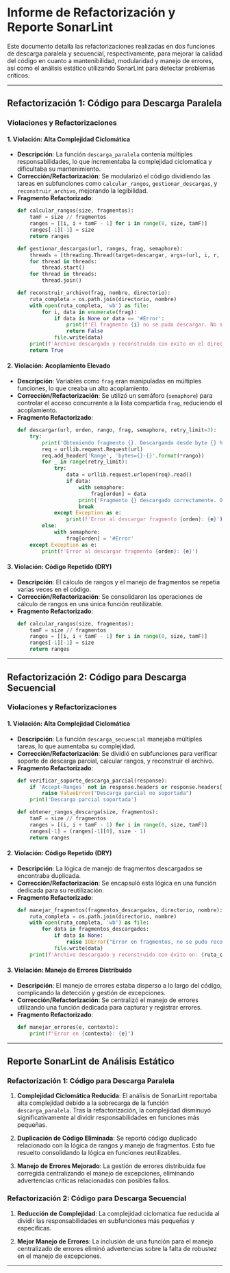 # Informe de Refactorización y Reporte SonarLint

Este documento detalla las refactorizaciones realizadas en dos funciones de descarga paralela y secuencial, respectivamente, para mejorar la calidad del código en cuanto a mantenibilidad, modularidad y manejo de errores, así como el análisis estático utilizando SonarLint para detectar problemas críticos.

---

## Refactorización 1: Código para Descarga Paralela

### Violaciones y Refactorizaciones

#### 1. Violación: Alta Complejidad Ciclomática
   - **Descripción**: La función `descarga_paralela` contenía múltiples responsabilidades, lo que incrementaba la complejidad ciclomatica y dificultaba su mantenimiento.
   - **Corrección/Refactorización**: Se modularizó el código dividiendo las tareas en subfunciones como `calcular_rangos`, `gestionar_descargas`, y `reconstruir_archivo`, mejorando la legibilidad.
   - **Fragmento Refactorizado**:
     ```python
     def calcular_rangos(size, fragmentos):
         tamF = size // fragmentos
         ranges = [[i, i + tamF - 1] for i in range(0, size, tamF)]
         ranges[-1][-1] = size
         return ranges

     def gestionar_descargas(url, ranges, frag, semaphore):
         threads = [threading.Thread(target=descargar, args=(url, i, r, frag, semaphore)) for i, r in enumerate(ranges)]
         for thread in threads:
             thread.start()
         for thread in threads:
             thread.join()

     def reconstruir_archivo(frag, nombre, directorio):
         ruta_completa = os.path.join(directorio, nombre)
         with open(ruta_completa, 'wb') as file:
             for i, data in enumerate(frag):
                 if data is None or data == '#Error':
                     print(f'El fragmento {i} no se pudo descargar. No se puede reconstruir el archivo.')
                     return False
                 file.write(data)
         print(f'Archivo descargado y reconstruido con éxito en el directorio: {ruta_completa}')
         return True
     ```

#### 2. Violación: Acoplamiento Elevado
   - **Descripción**: Variables como `frag` eran manipuladas en múltiples funciones, lo que creaba un alto acoplamiento.
   - **Corrección/Refactorización**: Se utilizó un semáforo (`semaphore`) para controlar el acceso concurrente a la lista compartida `frag`, reduciendo el acoplamiento.
   - **Fragmento Refactorizado**:
     ```python
     def descargar(url, orden, rango, frag, semaphore, retry_limit=3):
         try:
             print('Obteniendo fragmento {}. Descargando desde byte {} hasta byte {}.'.format(orden, *rango))
             req = urllib.request.Request(url)
             req.add_header('Range', 'bytes={}-{}'.format(*rango))
             for _ in range(retry_limit):
                 try:
                     data = urllib.request.urlopen(req).read()
                     if data:
                         with semaphore:
                             frag[orden] = data
                         print('Fragmento {} descargado correctamente. Obtenidos {} bytes.'.format(orden, len(data)))
                         break
                 except Exception as e:
                     print(f'Error al descargar fragmento {orden}: {e}')
             else:
                 with semaphore:
                     frag[orden] = '#Error'
         except Exception as e:
             print(f'Error al descargar fragmento {orden}: {e}')
     ```

#### 3. Violación: Código Repetido (DRY)
   - **Descripción**: El cálculo de rangos y el manejo de fragmentos se repetía varias veces en el código.
   - **Corrección/Refactorización**: Se consolidaron las operaciones de cálculo de rangos en una única función reutilizable.
   - **Fragmento Refactorizado**:
     ```python
     def calcular_rangos(size, fragmentos):
         tamF = size // fragmentos
         ranges = [[i, i + tamF - 1] for i in range(0, size, tamF)]
         ranges[-1][-1] = size
         return ranges
     ```

---

## Refactorización 2: Código para Descarga Secuencial

### Violaciones y Refactorizaciones

#### 1. Violación: Alta Complejidad Ciclomática
   - **Descripción**: La función `descarga_secuencial` manejaba múltiples tareas, lo que aumentaba su complejidad.
   - **Corrección/Refactorización**: Se dividió en subfunciones para verificar soporte de descarga parcial, calcular rangos, y reconstruir el archivo.
   - **Fragmento Refactorizado**:
     ```python
     def verificar_soporte_descarga_parcial(response):
         if 'Accept-Ranges' not in response.headers or response.headers['Accept-Ranges'].lower() != 'bytes':
             raise ValueError("Descarga parcial no soportada")
         print('Descarga parcial soportada')

     def obtener_rangos_descarga(size, fragmentos):
         tamF = size // fragmentos
         ranges = [(i, i + tamF - 1) for i in range(0, size, tamF)]
         ranges[-1] = (ranges[-1][0], size - 1)
         return ranges
     ```

#### 2. Violación: Código Repetido (DRY)
   - **Descripción**: La lógica de manejo de fragmentos descargados se encontraba duplicada.
   - **Corrección/Refactorización**: Se encapsuló esta lógica en una función dedicada para su reutilización.
   - **Fragmento Refactorizado**:
     ```python
     def manejar_fragmentos(fragmentos_descargados, directorio, nombre):
         ruta_completa = os.path.join(directorio, nombre)
         with open(ruta_completa, 'wb') as file:
             for data in fragmentos_descargados:
                 if data is None:
                     raise IOError("Error en fragmentos, no se pudo reconstruir el archivo.")
                 file.write(data)
         print(f'Archivo descargado y reconstruido con éxito en: {ruta_completa}')
     ```

#### 3. Violación: Manejo de Errores Distribuido
   - **Descripción**: El manejo de errores estaba disperso a lo largo del código, complicando la detección y gestión de excepciones.
   - **Corrección/Refactorización**: Se centralizó el manejo de errores utilizando una función dedicada para capturar y registrar errores.
   - **Fragmento Refactorizado**:
     ```python
     def manejar_errores(e, contexto):
         print(f"Error en {contexto}: {e}")
     ```

---

## Reporte SonarLint de Análisis Estático

### Refactorización 1: Código para Descarga Paralela

1. **Complejidad Ciclomática Reducida**: El análisis de SonarLint reportaba alta complejidad debido a la sobrecarga de la función `descarga_paralela`. Tras la refactorización, la complejidad disminuyó significativamente al dividir responsabilidades en funciones más pequeñas.

2. **Duplicación de Código Eliminada**: Se reportó código duplicado relacionado con la lógica de rangos y manejo de fragmentos. Esto fue resuelto consolidando la lógica en funciones reutilizables.

3. **Manejo de Errores Mejorado**: La gestión de errores distribuida fue corregida centralizando el manejo de excepciones, eliminando advertencias críticas relacionadas con posibles fallos.

### Refactorización 2: Código para Descarga Secuencial

1. **Reducción de Complejidad**: La complejidad ciclomatica fue reducida al dividir las responsabilidades en subfunciones más pequeñas y específicas.

2. **Mejor Manejo de Errores**: La inclusión de una función para el manejo centralizado de errores eliminó advertencias sobre la falta de robustez en el manejo de excepciones.

---
